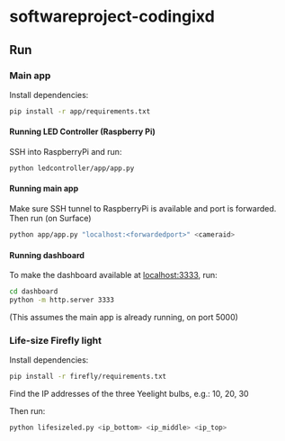# softwareproject-codingixd


## Run

### Main app

Install dependencies:

```bash
pip install -r app/requirements.txt
```

#### Running LED Controller (Raspberry Pi)

SSH into RaspberryPi and run:

```bash
python ledcontroller/app/app.py
```

#### Running main app

Make sure SSH tunnel to RaspberryPi is available and port is forwarded.
Then run (on Surface)

```bash
python app/app.py "localhost:<forwardedport>" <cameraid>
```

#### Running dashboard

To make the dashboard available at [localhost:3333](http://localhost:3333), run:

```bash
cd dashboard
python -m http.server 3333
```

(This assumes the main app is already running, on port 5000)



### Life-size Firefly light

Install dependencies:
```bash
pip install -r firefly/requirements.txt
```

Find the IP addresses of the three Yeelight bulbs, e.g.: 10, 20, 30

Then run:

```bash
python lifesizeled.py <ip_bottom> <ip_middle> <ip_top>
```